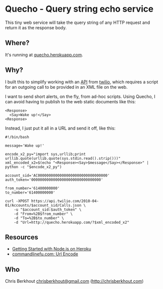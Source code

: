 # Quecho - Query string echo service

This tiny web service will take the query string of any HTTP request and
return it as the response body.

## Where?

It's running at [quecho.herokuapp.com](http://quecho.herokuapp.com?hello,%20world!).

## Why?

I built this to simplify working with an
[API](https://www.twilio.com/docs/quickstart/ruby/rest/initiating-calls)
from [twilio](https://www.twilio.com/), which requires a script for an
outgoing call to be provided in an XML file on the web.

I want to send short alerts, on the fly, from ad-hoc scripts. Using Quecho,
I can avoid having to publish to the web static documents like this:

    <Response>
      <Say>Wake up!</Say>
    <Response>

Instead, I just put it all in a URL and send it off, like this:

    #!/bin/bash

    message='Wake up!'

    encode_x2_py="import sys,urllib;print urllib.quote(urllib.quote(sys.stdin.read().strip()))"
    xml_encoded_x2=$(echo "<Response><Say>$message</Say></Response>" | python -c "$encode_x2_py")

    account_sid='AC00000000000000000000000000000000'
    auth_token='00000000000000000000000000000000'

    from_number='61400000000'
    to_number='61400000000'

    curl -XPOST https://api.twilio.com/2010-04-01/Accounts/$account_sid/Calls.json \
        -u "$account_sid:$auth_token" \
        -d "From=%2B$from_number" \
        -d "To=%2B$to_number" \
        -d "Url=http://quecho.herokuapp.com/?$xml_encoded_x2"

## Resources

* [Getting Started with Node.js on Heroku](https://devcenter.heroku.com/articles/getting-started-with-nodejs)
* [commandlinefu.com: Url Encode](http://www.commandlinefu.com/commands/view/4840/url-encode)

## Who

Chris Berkhout <chrisberkhout@gmail.com> (http://chrisberkhout.com)

